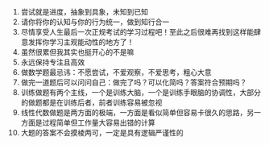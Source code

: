 1. 尝试就是进度，抽象到具象，未知到已知
2. 请你将你的认知与你的行为统一，做到知行合一
3. 尽情享受人生最后一次正规考试的学习过程吧！至此之后很难再找到这样能肆意发挥你学习主观能动性的地方了！
4. 虽然很累但我其实也挺开心的不是嘛
5. 永远保持专注且高效
6. 做数学题最忌讳：不愿尝试，不爱观察，不爱思考，粗心大意
7. 做完一道题后可以问问自己：做完了吗？可以化简吗？答案符合预期吗？
8. 训练做题有两个主线，一个是训练大脑，一个是训练手眼脑的协调性，大部分的做题都是在训练后者，前者训练容易被忽视
9. 线性代数做题是两方面的极端，一方面是看似简单但容易卡很久的思路，另一方面是过程简单但工作量大容易出错的计算
10. 大题的答案不会摸棱两可，一定是具有逻辑严谨性的